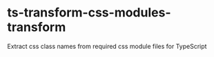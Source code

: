 # ts-transform-css-modules-transform
Extract css class names from required css module files for TypeScript
